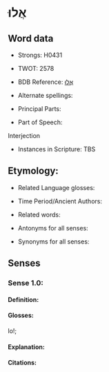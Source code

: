 # אֲלוּ

<!-- Status: S2="NeedsEdits" -->
<!-- Lexica used for edits:   -->

## Word data

* Strongs: H0431

* TWOT: 2578

* BDB Reference: [אֲלוּ](rc://en/bdb/dict/xa.ap.aa)

* Alternate spellings:

* Principal Parts:

* Part of Speech:

Interjection

* Instances in Scripture: TBS

## Etymology:

* Related Language glosses:

* Time Period/Ancient Authors:

* Related words:

* Antonyms for all senses:

* Synonyms for all senses:

## Senses

### Sense 1.0:

#### Definition:

#### Glosses:

lo!; 

#### Explanation:

#### Citations:




